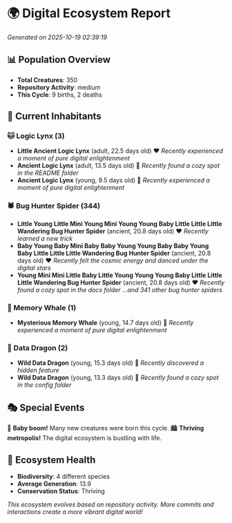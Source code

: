 # 🌍 Digital Ecosystem Report
*Generated on 2025-10-19 02:39:19*

## 📊 Population Overview
- **Total Creatures**: 350
- **Repository Activity**: medium
- **This Cycle**: 9 births, 2 deaths

## 👥 Current Inhabitants

### 🐱 Logic Lynx (3)
- **Little Ancient Logic Lynx** (adult, 22.5 days old) ❤️
  *Recently experienced a moment of pure digital enlightenment*
- **Ancient Logic Lynx** (adult, 13.5 days old) 💚
  *Recently found a cozy spot in the README folder*
- **Ancient Logic Lynx** (young, 9.5 days old) 💚
  *Recently experienced a moment of pure digital enlightenment*

### 🕷️ Bug Hunter Spider (344)
- **Little Young Little Mini Young Mini Young Young Baby Little Little Little Wandering Bug Hunter Spider** (ancient, 20.8 days old) ❤️
  *Recently learned a new trick*
- **Baby Young Baby Mini Baby Baby Young Young Baby Baby Young Baby Little Little Little Wandering Bug Hunter Spider** (ancient, 20.8 days old) ❤️
  *Recently felt the cosmic energy and danced under the digital stars*
- **Young Mini Mini Little Baby Little Young Young Young Baby Little Little Little Wandering Bug Hunter Spider** (ancient, 20.8 days old) ❤️
  *Recently found a cozy spot in the docs folder*
  *...and 341 other bug hunter spiders*

### 🐋 Memory Whale (1)
- **Mysterious Memory Whale** (young, 14.7 days old) 💚
  *Recently experienced a moment of pure digital enlightenment*

### 🐉 Data Dragon (2)
- **Wild Data Dragon** (young, 15.3 days old) 💚
  *Recently discovered a hidden feature*
- **Wild Data Dragon** (young, 13.3 days old) 💚
  *Recently found a cozy spot in the config folder*

## 🎭 Special Events

🎉 **Baby boom!** Many new creatures were born this cycle.
🏙️ **Thriving metropolis!** The digital ecosystem is bustling with life.

## 🔬 Ecosystem Health
- **Biodiversity**: 4 different species
- **Average Generation**: 13.9
- **Conservation Status**: Thriving

*This ecosystem evolves based on repository activity. More commits and interactions create a more vibrant digital world!*